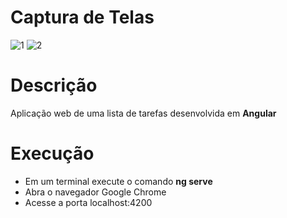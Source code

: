 # Captura de Telas
 
![1](https://user-images.githubusercontent.com/38113015/84222759-c1c27700-aaae-11ea-8d55-f7935bc22ee5.png)
![2](https://user-images.githubusercontent.com/38113015/84222765-c2f3a400-aaae-11ea-9915-dc8ae882e9db.png)

# Descrição
 Aplicação web de uma lista de tarefas desenvolvida em <b>Angular</b>

# Execução

<ul>
  <li>Em um terminal execute o comando <b>ng serve</b></li>
  <li>Abra o navegador Google Chrome</li>
  <li>Acesse a porta localhost:4200</li>
<ul>
